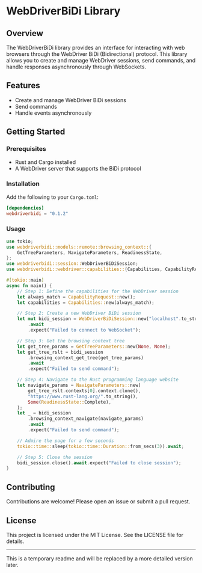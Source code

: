 # WebDriverBiDi Library

## Overview

The WebDriverBiDi library provides an interface for interacting with web browsers through the WebDriver BiDi (Bidirectional) protocol. This library allows you to create and manage WebDriver sessions, send commands, and handle responses asynchronously through WebSockets.

## Features

- Create and manage WebDriver BiDi sessions
- Send commands
- Handle events asynchronously

## Getting Started

### Prerequisites

- Rust and Cargo installed
- A WebDriver server that supports the BiDi protocol

### Installation

Add the following to your `Cargo.toml`:

```toml
[dependencies]
webdriverbidi = "0.1.2"
```

### Usage

```rust
use tokio;
use webdriverbidi::models::remote::browsing_context::{
    GetTreeParameters, NavigateParameters, ReadinessState,
};
use webdriverbidi::session::WebDriverBiDiSession;
use webdriverbidi::webdriver::capabilities::{Capabilities, CapabilityRequest};

#[tokio::main]
async fn main() {
    // Step 1: Define the capabilities for the WebDriver session
    let always_match = CapabilityRequest::new();
    let capabilities = Capabilities::new(always_match);

    // Step 2: Create a new WebDriver BiDi session
    let mut bidi_session = WebDriverBiDiSession::new("localhost".to_string(), 4444, capabilities)
        .await
        .expect("Failed to connect to WebSocket");

    // Step 3: Get the browsing context tree
    let get_tree_params = GetTreeParameters::new(None, None);
    let get_tree_rslt = bidi_session
        .browsing_context_get_tree(get_tree_params)
        .await
        .expect("Failed to send command");

    // Step 4: Navigate to the Rust programming language website
    let navigate_params = NavigateParameters::new(
        get_tree_rslt.contexts[0].context.clone(),
        "https://www.rust-lang.org/".to_string(),
        Some(ReadinessState::Complete),
    );
    let _ = bidi_session
        .browsing_context_navigate(navigate_params)
        .await
        .expect("Failed to send command");

    // Admire the page for a few seconds
    tokio::time::sleep(tokio::time::Duration::from_secs(3)).await;

    // Step 5: Close the session
    bidi_session.close().await.expect("Failed to close session");
}
```

## Contributing

Contributions are welcome! Please open an issue or submit a pull request.

## License

This project is licensed under the MIT License. See the LICENSE file for details.

---

This is a temporary readme and will be replaced by a more detailed version later.